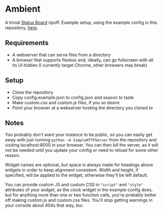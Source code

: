 # Ambient

A trivial [Status Board](http://www.panic.com/statusboard/) ripoff. Example
setup, using the example config in this repository,
[here](http://colons.co/ambient/).

## Requirements

- A webserver that can serve files from a directory
- A browser that supports flexbox and, ideally, can go fullscreen with all its
  UI hidden (I currently target Chrome, other browsers may break)

## Setup

- Clone the repository
- Copy config.example.json to config.json and season to taste
- Make custom.css and custom.js files, if you so desire
- Point your browser at a webserver hosting the directory you cloned to

## Notes

You probably don't want your instance to be public, so you can easily get away
with just running `python -m SimpleHTTPServer` from the repository and visiting
localhost:8000 in your browser. You can then kill the server, as it will not be
needed until you update your config or need to reload for some other reason.

Widget names are optional, but space is always made for headings above widgets
in order to keep alignment consistent. Width and height, if specified, will be
applied to the widget, otherwise they'll be left default.

You can provide custom JS and custom CSS in `"script"` and `"style"` attributes
of your widget, as the clock widget in the example config does, but for
anything more than one or two function calls, you're probably better off making
custom.js and custom.css files. You'll stop getting warnings in your console
about 404s that way, too.
